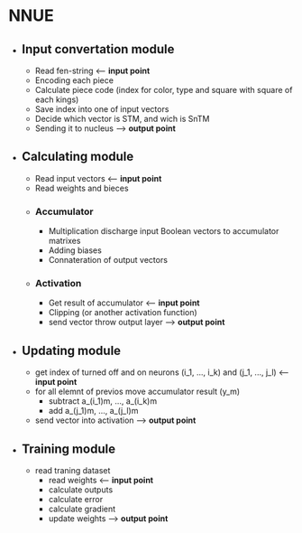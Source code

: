 # NNUE
- ## Input convertation module
    - Read fen-string <-- **input point**
    - Encoding each piece
    - Calculate piece code (index for color, type and square with square of each kings)
    - Save index into one of input vectors
    - Decide which vector is STM, and wich is SnTM
    - Sending it to nucleus --> **output point**
- ## Calculating module
    - Read input vectors <-- **input point**
    - Read weights and bieces
    - ### Accumulator
        - Multiplication discharge input Boolean vectors to accumulator matrixes
        - Adding biases
        - Connateration of output vectors
    - ### Activation
        - Get result of accumulator <-- **input point**
        - Clipping (or another activation function)
        - send vector throw output layer --> **output point**

- ## Updating module
    - get index of turned off and on neurons (i_1, ..., i_k) and (j_1, ..., j_l)  <-- **input point**
    - for all elemnt of previos move accumulator result (y_m)
       - subtract a_(i_1)m, ..., a_(i_k)m
       - add a_(j_1)m, ..., a_(j_l)m
    - send vector into activation --> **output point**
- ## Training module
    - read traning dataset
        - read weights  <-- **input point**
        - calculate outputs
        - calculate error
        - calculate gradient
        - update weights  --> **output point**